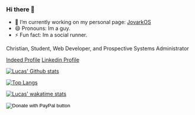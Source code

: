 ### Hi there 👋

- 🔭 I’m currently working on my personal page: [JovarkOS](https://jovarkos.org)
- 😄 Pronouns: Im a guy.
- ⚡ Fun fact: Im a social runner.


Christian, Student, Web Developer, and Prospective Systems
Administrator


<a class="btn btn-primary btn-md" href="https://my.indeed.com/p/lucasb-1g9vcma" target="_blank"
role="button">Indeed Profile</a>
<a class="btn btn-primary btn-md" href="https://www.linkedin.com/in/lucas-burlingham" target="_blank" role="button">Linkedin Profile</a>


[![Lucas' Github stats](https://github-readme-stats.vercel.app/api?username=lucasburlingham)](https://github.com/anuraghazra/github-readme-stats)


[![Top Langs](https://github-readme-stats.vercel.app/api/top-langs/?username=lucasburlingham&langs_count=7)](https://github.com/anuraghazra/github-readme-stats)

[![Lucas' wakatime stats](https://github-readme-stats.vercel.app/api/wakatime?username=lucasburlingham)](https://github.com/anuraghazra/github-readme-stats)


<form action="https://www.paypal.com/donate" method="post" target="_top">
<input type="hidden" name="hosted_button_id" value="LUVK5HF3NWXK2" />
<input type="image" src="https://www.paypalobjects.com/en_US/i/btn/btn_donate_SM.gif" border="0" name="submit" title="PayPal - The safer, easier way to pay online!" alt="Donate with PayPal button" />
<img alt="" border="0" src="https://www.paypal.com/en_US/i/scr/pixel.gif" width="1" height="1" />
</form>
